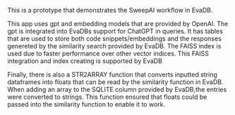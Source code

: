 This is a prototype that demonstrates the SweepAI workflow in EvaDB.

This app uses gpt and embedding models that are provided by OpenAI. The gpt is integrated into EvaDBs support for ChatGPT in queries. It has tables that are used to store both code snippets/embeddings and the responses genereted by the similarity search provided by EvaDB.
The FAISS index is used due to faster performance over other vector indices. This FAISS integration and index creating is supported by EvaDB

Finally, there is also a STR2ARRAY function that converts inputted string dataframes into floats that can be read by the similarity function in EvaDB. When adding an array to the SQLITE column provided by EvaDB,the entries were converted to strings. This function ensured that floats could be passed into the similarity function to enable it to work.
